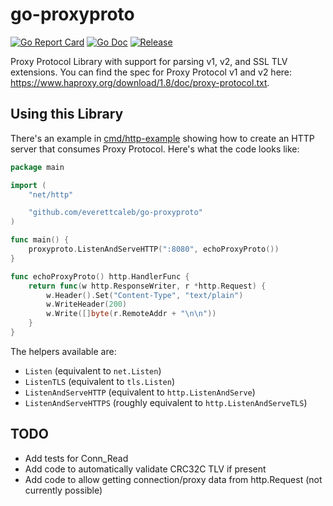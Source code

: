# go-proxyproto

[![Go Report Card](https://goreportcard.com/badge/github.com/everettcaleb/go-proxyproto?style=flat-square)](https://goreportcard.com/report/github.com/everettcaleb/go-proxyproto)
[![Go Doc](https://img.shields.io/badge/godoc-reference-blue.svg?style=flat-square)](http://godoc.org/github.com/everettcaleb/go-proxyproto)
[![Release](https://img.shields.io/github/release/everettcaleb/go-proxyproto.svg?style=flat-square)](https://github.com/everettcaleb/go-proxyproto/releases/latest)

Proxy Protocol Library with support for parsing v1, v2, and SSL TLV extensions. You can find the spec for Proxy Protocol v1 and v2 here: https://www.haproxy.org/download/1.8/doc/proxy-protocol.txt.

## Using this Library
There's an example in [cmd/http-example](cmd/http-example) showing how to create an HTTP server that consumes Proxy Protocol. Here's what the code looks like:

```go
package main

import (
	"net/http"

	"github.com/everettcaleb/go-proxyproto"
)

func main() {
	proxyproto.ListenAndServeHTTP(":8080", echoProxyProto())
}

func echoProxyProto() http.HandlerFunc {
	return func(w http.ResponseWriter, r *http.Request) {
		w.Header().Set("Content-Type", "text/plain")
		w.WriteHeader(200)
		w.Write([]byte(r.RemoteAddr + "\n\n"))
	}
}
```

The helpers available are:

- `Listen` (equivalent to `net.Listen`)
- `ListenTLS` (equivalent to `tls.Listen`)
- `ListenAndServeHTTP` (equivalent to `http.ListenAndServe`)
- `ListenAndServeHTTPS` (roughly equivalent to `http.ListenAndServeTLS`)

## TODO
- Add tests for Conn_Read
- Add code to automatically validate CRC32C TLV if present
- Add code to allow getting connection/proxy data from http.Request (not currently possible)
